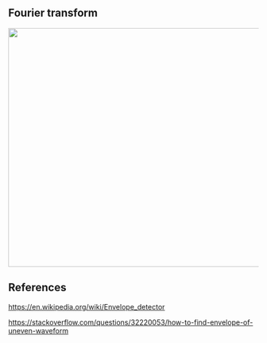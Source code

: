 
## Fourier transform
<p align="center"><img width="640" height="480" src="doc/fourier_transform.jpg"></p>

## References
https://en.wikipedia.org/wiki/Envelope_detector

https://stackoverflow.com/questions/32220053/how-to-find-envelope-of-uneven-waveform
